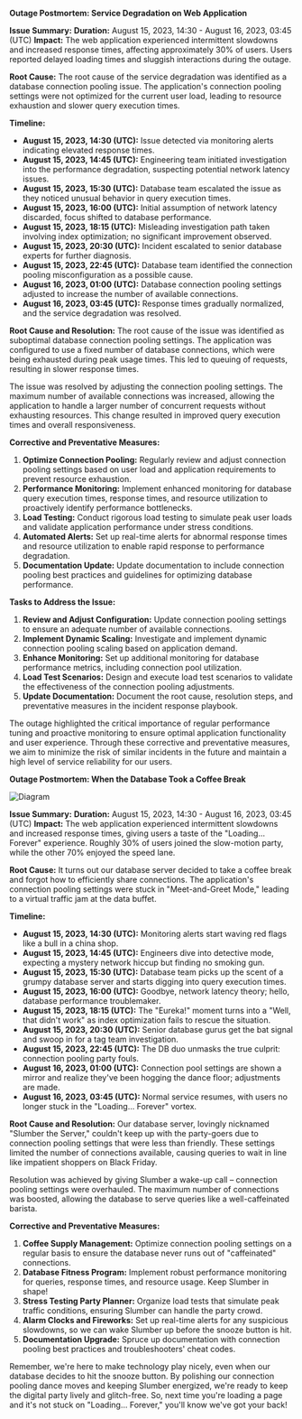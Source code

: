 **Outage Postmortem: Service Degradation on Web Application**

**Issue Summary:**
**Duration:** August 15, 2023, 14:30 - August 16, 2023, 03:45 (UTC)
**Impact:** The web application experienced intermittent slowdowns and increased response times, affecting approximately 30% of users. Users reported delayed loading times and sluggish interactions during the outage.

**Root Cause:**
The root cause of the service degradation was identified as a database connection pooling issue. The application's connection pooling settings were not optimized for the current user load, leading to resource exhaustion and slower query execution times.

**Timeline:**
- **August 15, 2023, 14:30 (UTC):** Issue detected via monitoring alerts indicating elevated response times.
- **August 15, 2023, 14:45 (UTC):** Engineering team initiated investigation into the performance degradation, suspecting potential network latency issues.
- **August 15, 2023, 15:30 (UTC):** Database team escalated the issue as they noticed unusual behavior in query execution times.
- **August 15, 2023, 16:00 (UTC):** Initial assumption of network latency discarded, focus shifted to database performance.
- **August 15, 2023, 18:15 (UTC):** Misleading investigation path taken involving index optimization; no significant improvement observed.
- **August 15, 2023, 20:30 (UTC):** Incident escalated to senior database experts for further diagnosis.
- **August 15, 2023, 22:45 (UTC):** Database team identified the connection pooling misconfiguration as a possible cause.
- **August 16, 2023, 01:00 (UTC):** Database connection pooling settings adjusted to increase the number of available connections.
- **August 16, 2023, 03:45 (UTC):** Response times gradually normalized, and the service degradation was resolved.

**Root Cause and Resolution:**
The root cause of the issue was identified as suboptimal database connection pooling settings. The application was configured to use a fixed number of database connections, which were being exhausted during peak usage times. This led to queuing of requests, resulting in slower response times.

The issue was resolved by adjusting the connection pooling settings. The maximum number of available connections was increased, allowing the application to handle a larger number of concurrent requests without exhausting resources. This change resulted in improved query execution times and overall responsiveness.

**Corrective and Preventative Measures:**
1. **Optimize Connection Pooling:** Regularly review and adjust connection pooling settings based on user load and application requirements to prevent resource exhaustion.
2. **Performance Monitoring:** Implement enhanced monitoring for database query execution times, response times, and resource utilization to proactively identify performance bottlenecks.
3. **Load Testing:** Conduct rigorous load testing to simulate peak user loads and validate application performance under stress conditions.
4. **Automated Alerts:** Set up real-time alerts for abnormal response times and resource utilization to enable rapid response to performance degradation.
5. **Documentation Update:** Update documentation to include connection pooling best practices and guidelines for optimizing database performance.

**Tasks to Address the Issue:**
1. **Review and Adjust Configuration:** Update connection pooling settings to ensure an adequate number of available connections.
2. **Implement Dynamic Scaling:** Investigate and implement dynamic connection pooling scaling based on application demand.
3. **Enhance Monitoring:** Set up additional monitoring for database performance metrics, including connection pool utilization.
4. **Load Test Scenarios:** Design and execute load test scenarios to validate the effectiveness of the connection pooling adjustments.
5. **Update Documentation:** Document the root cause, resolution steps, and preventative measures in the incident response playbook.

The outage highlighted the critical importance of regular performance tuning and proactive monitoring to ensure optimal application functionality and user experience. Through these corrective and preventative measures, we aim to minimize the risk of similar incidents in the future and maintain a high level of service reliability for our users.

**Outage Postmortem: When the Database Took a Coffee Break**

![Diagram](https://example.com/diagram.png)

**Issue Summary:**
**Duration:** August 15, 2023, 14:30 - August 16, 2023, 03:45 (UTC)
**Impact:** The web application experienced intermittent slowdowns and increased response times, giving users a taste of the "Loading... Forever" experience. Roughly 30% of users joined the slow-motion party, while the other 70% enjoyed the speed lane.

**Root Cause:**
It turns out our database server decided to take a coffee break and forgot how to efficiently share connections. The application's connection pooling settings were stuck in "Meet-and-Greet Mode," leading to a virtual traffic jam at the data buffet.

**Timeline:**
- **August 15, 2023, 14:30 (UTC):** Monitoring alerts start waving red flags like a bull in a china shop.
- **August 15, 2023, 14:45 (UTC):** Engineers dive into detective mode, expecting a mystery network hiccup but finding no smoking gun.
- **August 15, 2023, 15:30 (UTC):** Database team picks up the scent of a grumpy database server and starts digging into query execution times.
- **August 15, 2023, 16:00 (UTC):** Goodbye, network latency theory; hello, database performance troublemaker.
- **August 15, 2023, 18:15 (UTC):** The "Eureka!" moment turns into a "Well, that didn't work" as index optimization fails to rescue the situation.
- **August 15, 2023, 20:30 (UTC):** Senior database gurus get the bat signal and swoop in for a tag team investigation.
- **August 15, 2023, 22:45 (UTC):** The DB duo unmasks the true culprit: connection pooling party fouls.
- **August 16, 2023, 01:00 (UTC):** Connection pool settings are shown a mirror and realize they've been hogging the dance floor; adjustments are made.
- **August 16, 2023, 03:45 (UTC):** Normal service resumes, with users no longer stuck in the "Loading... Forever" vortex.

**Root Cause and Resolution:**
Our database server, lovingly nicknamed "Slumber the Server," couldn't keep up with the party-goers due to connection pooling settings that were less than friendly. These settings limited the number of connections available, causing queries to wait in line like impatient shoppers on Black Friday.

Resolution was achieved by giving Slumber a wake-up call – connection pooling settings were overhauled. The maximum number of connections was boosted, allowing the database to serve queries like a well-caffeinated barista.

**Corrective and Preventative Measures:**
1. **Coffee Supply Management:** Optimize connection pooling settings on a regular basis to ensure the database never runs out of "caffeinated" connections.
2. **Database Fitness Program:** Implement robust performance monitoring for queries, response times, and resource usage. Keep Slumber in shape!
3. **Stress Testing Party Planner:** Organize load tests that simulate peak traffic conditions, ensuring Slumber can handle the party crowd.
4. **Alarm Clocks and Fireworks:** Set up real-time alerts for any suspicious slowdowns, so we can wake Slumber up before the snooze button is hit.
5. **Documentation Upgrade:** Spruce up documentation with connection pooling best practices and troubleshooters' cheat codes.

Remember, we're here to make technology play nicely, even when our database decides to hit the snooze button. By polishing our connection pooling dance moves and keeping Slumber energized, we're ready to keep the digital party lively and glitch-free. So, next time you're loading a page and it's not stuck on "Loading... Forever," you'll know we've got your back!
